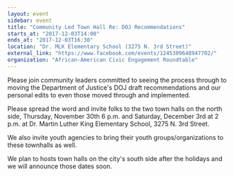 ```yaml
---
layout: event
sidebar: event
title: "Community Led Town Hall Re: DOJ Recommendations"
starts_at: "2017-12-03T14:00"
ends_at: "2017-12-03T16:30"
location: "Dr. MLK Elementary School (3275 N. 3rd Street)"
external_link: "https://www.facebook.com/events/1245309648947702/"
organization: "African-American Civic Engagement Roundtable"
---
```

Please join community leaders committed to seeing the process through to moving the Department of Justice's DOJ draft recommendations and our personal edits to even those moved through and implemented. 

Please spread the word and invite folks to the two town halls on the north side, Thursday, November 30th 6 p.m. and Saturday, December 3rd at 2 p.m. at Dr. Martin Luther King Elementary School, 3275 N. 3rd Street. 

We also invite youth agencies to bring their youth groups/organizations to these townhalls as well. 

We plan to hosts town halls on the city's south side after the holidays and we will announce those dates soon.

